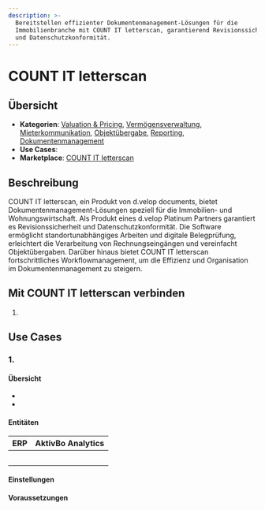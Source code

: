 ```yaml
---
description: >-
  Bereitstellen effizienter Dokumentenmanagement-Lösungen für die
  Immobilienbranche mit COUNT IT letterscan, garantierend Revisionssicherheit
  und Datenschutzkonformität.
---
```


# COUNT IT letterscan

## Übersicht

* **Kategorien**: [Valuation & Pricing](../kategorien/valuation-and-pricing.md), [Vermögensverwaltung](../kategorien/vermoegensverwaltung.md), [Mieterkommunikation](../kategorien/mieterkommunikation.md), [Objektübergabe](../kategorien/objektuebergabe.md), [Reporting](../kategorien/reporting.md), [Dokumentenmanagement](../kategorien/dokumentenmanagement.md)
* **Use Cases**:&#x20;
* **Marketplace**: [COUNT IT letterscan](https://marketplace.aareon.com/de/listings/count-it)

## Beschreibung

COUNT IT letterscan, ein Produkt von d.velop documents, bietet Dokumentenmanagement-Lösungen speziell für die Immobilien- und Wohnungswirtschaft. Als Produkt eines d.velop Platinum Partners garantiert es Revisionssicherheit und Datenschutzkonformität. Die Software ermöglicht standortunabhängiges Arbeiten und digitale Belegprüfung, erleichtert die Verarbeitung von Rechnungseingängen und vereinfacht Objektübergaben. Darüber hinaus bietet COUNT IT letterscan fortschrittliches Workflowmanagement, um die Effizienz und Organisation im Dokumentenmanagement zu steigern.

## Mit COUNT IT letterscan verbinden

1.

## Use Cases

### 1.

#### Übersicht

*
*

#### Entitäten

| ERP | AktivBo Analytics |
| --- | ----------------- |
|     |                   |
|     |                   |
|     |                   |
|     |                   |
|     |                   |

#### Einstellungen



#### Voraussetzungen
